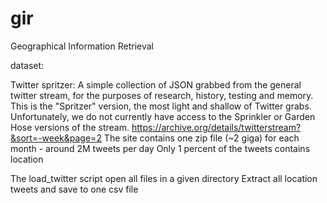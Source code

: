 # gir
Geographical Information Retrieval

dataset:

Twitter spritzer: 
A simple collection of JSON grabbed from the general twitter stream, for the purposes of research, history, testing and memory. This is the "Spritzer" version,  the most light and shallow of Twitter grabs. Unfortunately, we do not currently have access to the Sprinkler or Garden Hose versions of the stream. https://archive.org/details/twitterstream?&sort=-week&page=2
The site contains one zip file (~2 giga) for each month - around 2M tweets per day
Only 1 percent of the tweets contains location 

The load_twitter script open all files in a given directory
Extract all location tweets and save to one csv file